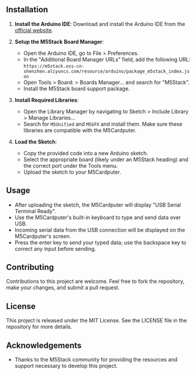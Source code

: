 ## Installation

1. **Install the Arduino IDE**: Download and install the Arduino IDE from the [official website](https://www.arduino.cc/en/Main/Software).

2. **Setup the M5Stack Board Manager**:
   - Open the Arduino IDE, go to File > Preferences.
   - In the "Additional Board Manager URLs" field, add the following URL:  
     `https://m5stack.oss-cn-shenzhen.aliyuncs.com/resource/arduino/package_m5stack_index.json`
   - Open Tools > Board: > Boards Manager... and search for "M5Stack".
   - Install the M5Stack board support package.

3. **Install Required Libraries**:
   - Open the Library Manager by navigating to Sketch > Include Library > Manage Libraries...
   - Search for `M5Unified` and `M5GFX` and install them. Make sure these libraries are compatible with the M5Cardputer.

4. **Load the Sketch**:
   - Copy the provided code into a new Arduino sketch.
   - Select the appropriate board (likely under an M5Stack heading) and the correct port under the Tools menu.
   - Upload the sketch to your M5Cardputer.

## Usage

- After uploading the sketch, the M5Cardputer will display "USB Serial Terminal Ready".
- Use the M5Cardputer's built-in keyboard to type and send data over USB.
- Incoming serial data from the USB connection will be displayed on the M5Cardputer's screen.
- Press the enter key to send your typed data; use the backspace key to correct any input before sending.

## Contributing

Contributions to this project are welcome. Feel free to fork the repository, make your changes, and submit a pull request.

## License

This project is released under the MIT License. See the LICENSE file in the repository for more details.

## Acknowledgements

- Thanks to the M5Stack community for providing the resources and support necessary to develop this project.
